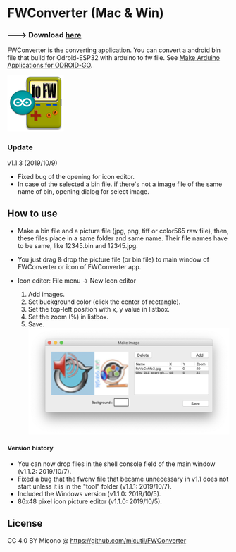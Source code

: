 # FWConverter (Mac & Win)
### ---> Download [here](https://github.com/micutil/Odroid-GO_FWConverter/releases)

FWConverter is the converting application. You can convert a android bin file that build for Odroid-ESP32 with arduino to fw file. See [Make Arduino Applications for ODROID-GO](https://wiki.odroid.com/odroid_go/arduino_app).

![preview](image/icnFWC128.png)

### Update
v1.1.3 (2019/10/9)

- Fixed bug of the opening for icon editor.
- In case of the selected a bin file. if there's not a image file of the same name of bin, opening dialog for select image.


## How to use

- Make a bin file and a picture file (jpg, png, tiff or color565 raw file), then, these files place in a same folder and same name. Their file names have to be same, like 12345.bin and 12345.jpg.
- You just drag & drop the picture file (or bin file) to main window of FWConverter or icon of FWConverter app.


- Icon editer: File menu -> New Icon editor
	1. Add images.
	2. Set buckground color (click the center of rectangle).
	2. Set the top-left position with x, y value in listbox.
	3. Set the zoom (%) in listbox.
	4. Save.
![preview](image/editimage.png)

#### Version history

- You can now drop files in the shell console field of the main window (v1.1.2: 2019/10/7).
- Fixed a bug that the fwcnv file that became unnecessary in v1.1 does not start unless it is in the "tool" folder (v1.1.1: 2019/10/7).
- Included the Windows version (v1.1.0: 2019/10/5).
- 86x48 pixel icon picture editor (v1.1.0: 2019/10/5). 


## License

CC 4.0 BY Micono @ https://github.com/micutil/FWConverter

